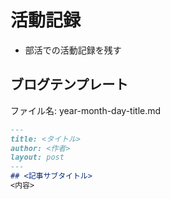 # 活動記録
- 部活での活動記録を残す

## ブログテンプレート
ファイル名: year-month-day-title.md
```md
---
title: <タイトル>
author: <作者>
layout: post
---
## <記事サブタイトル>
<内容>
```
